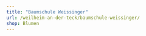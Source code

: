 ```yaml
---
title: "Baumschule Weissinger"
url: /weilheim-an-der-teck/baumschule-weissinger/
shop: Blumen
---
```

